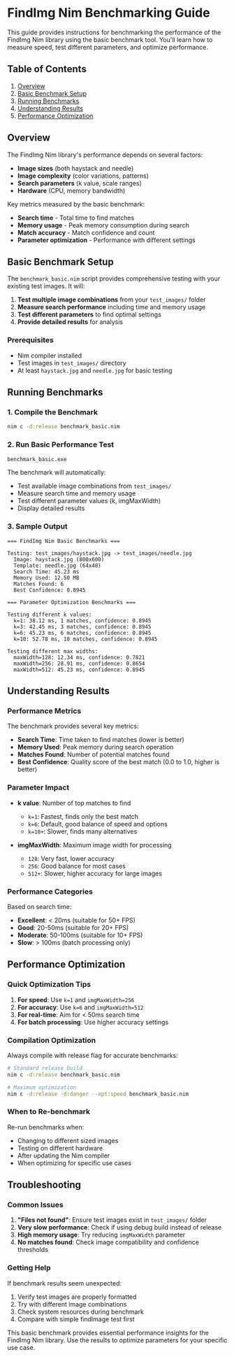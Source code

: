 # FindImg Nim Benchmarking Guide

This guide provides instructions for benchmarking the performance of the FindImg Nim library using the basic benchmark tool. You'll learn how to measure speed, test different parameters, and optimize performance.

## Table of Contents

1. [Overview](#overview)
2. [Basic Benchmark Setup](#basic-benchmark-setup)
3. [Running Benchmarks](#running-benchmarks)
4. [Understanding Results](#understanding-results)
5. [Performance Optimization](#performance-optimization)

## Overview

The FindImg Nim library's performance depends on several factors:
- **Image sizes** (both haystack and needle)
- **Image complexity** (color variations, patterns)
- **Search parameters** (k value, scale ranges)
- **Hardware** (CPU, memory bandwidth)

Key metrics measured by the basic benchmark:
- **Search time** - Total time to find matches
- **Memory usage** - Peak memory consumption during search
- **Match accuracy** - Match confidence and count
- **Parameter optimization** - Performance with different settings

## Basic Benchmark Setup

The `benchmark_basic.nim` script provides comprehensive testing with your existing test images. It will:

1. **Test multiple image combinations** from your `test_images/` folder
2. **Measure search performance** including time and memory usage
3. **Test different parameters** to find optimal settings
4. **Provide detailed results** for analysis

### Prerequisites

- Nim compiler installed
- Test images in `test_images/` directory
- At least `haystack.jpg` and `needle.jpg` for basic testing

## Running Benchmarks

### 1. Compile the Benchmark

```bash
nim c -d:release benchmark_basic.nim
```

### 2. Run Basic Performance Test

```bash
benchmark_basic.exe
```

The benchmark will automatically:
- Test available image combinations from `test_images/`
- Measure search time and memory usage
- Test different parameter values (k, imgMaxWidth)
- Display detailed results

### 3. Sample Output

```
=== FindImg Nim Basic Benchmarks ===

Testing: test_images/haystack.jpg -> test_images/needle.jpg
  Image: haystack.jpg (800x600)
  Template: needle.jpg (64x48)
  Search Time: 45.23 ms
  Memory Used: 12.50 MB
  Matches Found: 6
  Best Confidence: 0.8945

=== Parameter Optimization Benchmarks ===

Testing different k values:
  k=1: 38.12 ms, 1 matches, confidence: 0.8945
  k=3: 42.45 ms, 3 matches, confidence: 0.8945
  k=6: 45.23 ms, 6 matches, confidence: 0.8945
  k=10: 52.78 ms, 10 matches, confidence: 0.8945

Testing different max widths:
  maxWidth=128: 12.34 ms, confidence: 0.7821
  maxWidth=256: 28.91 ms, confidence: 0.8654
  maxWidth=512: 45.23 ms, confidence: 0.8945
```

## Understanding Results

### Performance Metrics

The benchmark provides several key metrics:

- **Search Time**: Time taken to find matches (lower is better)
- **Memory Used**: Peak memory during search operation
- **Matches Found**: Number of potential matches found
- **Best Confidence**: Quality score of the best match (0.0 to 1.0, higher is better)

### Parameter Impact

- **k value**: Number of top matches to find
  - `k=1`: Fastest, finds only the best match
  - `k=6`: Default, good balance of speed and options
  - `k=10+`: Slower, finds many alternatives

- **imgMaxWidth**: Maximum image width for processing
  - `128`: Very fast, lower accuracy
  - `256`: Good balance for most cases
  - `512+`: Slower, higher accuracy for large images

### Performance Categories

Based on search time:
- **Excellent**: < 20ms (suitable for 50+ FPS)
- **Good**: 20-50ms (suitable for 20+ FPS)
- **Moderate**: 50-100ms (suitable for 10+ FPS)
- **Slow**: > 100ms (batch processing only)

## Performance Optimization

### Quick Optimization Tips

1. **For speed**: Use `k=1` and `imgMaxWidth=256`
2. **For accuracy**: Use `k=6` and `imgMaxWidth=512`
3. **For real-time**: Aim for < 50ms search time
4. **For batch processing**: Use higher accuracy settings

### Compilation Optimization

Always compile with release flag for accurate benchmarks:

```bash
# Standard release build
nim c -d:release benchmark_basic.nim

# Maximum optimization
nim c -d:release -d:danger --opt:speed benchmark_basic.nim
```

### When to Re-benchmark

Re-run benchmarks when:
- Changing to different sized images
- Testing on different hardware
- After updating the Nim compiler
- When optimizing for specific use cases

## Troubleshooting

### Common Issues

1. **"Files not found"**: Ensure test images exist in `test_images/` folder
2. **Very slow performance**: Check if using debug build instead of release
3. **High memory usage**: Try reducing `imgMaxWidth` parameter
4. **No matches found**: Check image compatibility and confidence thresholds

### Getting Help

If benchmark results seem unexpected:
1. Verify test images are properly formatted
2. Try with different image combinations
3. Check system resources during benchmark
4. Compare with simple findImage test first

This basic benchmark provides essential performance insights for the FindImg Nim library. Use the results to optimize parameters for your specific use case.
